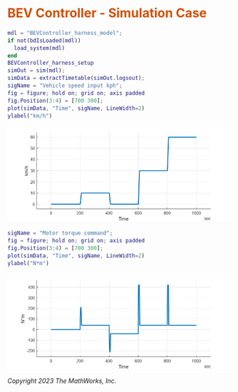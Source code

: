 
# <span style="color:rgb(213,80,0)">BEV Controller \- Simulation Case</span>
```matlab
mdl = "BEVController_harness_model";
if not(bdIsLoaded(mdl))
  load_system(mdl) 
end
BEVController_harness_setup
simOut = sim(mdl);
simData = extractTimetable(simOut.logsout);
sigName = "Vehicle speed input kph";
fig = figure; hold on; grid on; axis padded
fig.Position(3:4) = [700 300];
plot(simData, "Time", sigName, LineWidth=2)
ylabel("km/h")
```

<center><img src="media/BEVController_Case_media/figure_0.png" width="702" alt="figure_0.png"></center>


```matlab
sigName = "Motor torque command";
fig = figure; hold on; grid on; axis padded
fig.Position(3:4) = [700 300];
plot(simData, "Time", sigName, LineWidth=2)
ylabel("N*m")
```

<center><img src="media/BEVController_Case_media/figure_1.png" width="702" alt="figure_1.png"></center>


*Copyright 2023 The MathWorks, Inc.*

